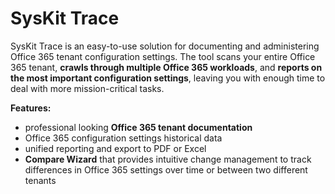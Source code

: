 # SysKit Trace

SysKit Trace is an easy-to-use solution for documenting and administering Office 365 tenant configuration settings. The tool scans your entire Office 365 tenant, **crawls through multiple Office 365 workloads**, and **reports on the most important configuration settings**, leaving you with enough time to deal with more mission-critical tasks.

**Features:**

* professional looking **Office 365 tenant documentation** 
* Office 365 configuration settings historical data 
* unified reporting and export to PDF or Excel
* **Compare Wizard** that provides intuitive change management to track differences in Office 365 settings over time or between two different tenants

